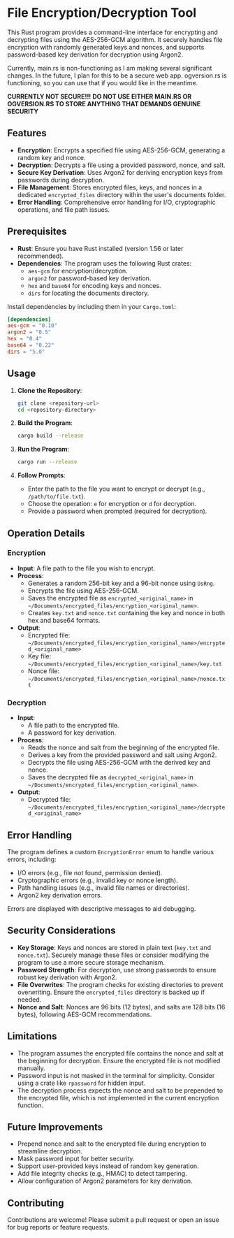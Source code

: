 # File Encryption/Decryption Tool

This Rust program provides a command-line interface for encrypting and decrypting files using the AES-256-GCM algorithm. It securely handles file encryption with randomly generated keys and nonces, and supports password-based key derivation for decryption using Argon2.

Currently, main.rs is non-functioning as I am making several significant changes. In the future, I plan for this to be a secure web app. 
ogversion.rs is functioning, so you can use that if you would like in the meantime.

**CURRENTLY NOT SECURE!!! DO NOT USE EITHER MAIN.RS OR OGVERSION.RS TO STORE ANYTHING THAT DEMANDS GENUINE SECURITY**

## Features

- **Encryption**: Encrypts a specified file using AES-256-GCM, generating a random key and nonce.
- **Decryption**: Decrypts a file using a provided password, nonce, and salt.
- **Secure Key Derivation**: Uses Argon2 for deriving encryption keys from passwords during decryption.
- **File Management**: Stores encrypted files, keys, and nonces in a dedicated `encrypted_files` directory within the user's documents folder.
- **Error Handling**: Comprehensive error handling for I/O, cryptographic operations, and file path issues.

## Prerequisites

- **Rust**: Ensure you have Rust installed (version 1.56 or later recommended).
- **Dependencies**: The program uses the following Rust crates:
  - `aes-gcm` for encryption/decryption.
  - `argon2` for password-based key derivation.
  - `hex` and `base64` for encoding keys and nonces.
  - `dirs` for locating the documents directory.

Install dependencies by including them in your `Cargo.toml`:

```toml
[dependencies]
aes-gcm = "0.10"
argon2 = "0.5"
hex = "0.4"
base64 = "0.22"
dirs = "5.0"
```

## Usage

1. **Clone the Repository**:
   ```bash
   git clone <repository-url>
   cd <repository-directory>
   ```

2. **Build the Program**:
   ```bash
   cargo build --release
   ```

3. **Run the Program**:
   ```bash
   cargo run --release
   ```

4. **Follow Prompts**:
   - Enter the path to the file you want to encrypt or decrypt (e.g., `/path/to/file.txt`).
   - Choose the operation: `e` for encryption or `d` for decryption.
   - Provide a password when prompted (required for decryption).

## Operation Details

### Encryption
- **Input**: A file path to the file you wish to encrypt.
- **Process**:
  - Generates a random 256-bit key and a 96-bit nonce using `OsRng`.
  - Encrypts the file using AES-256-GCM.
  - Saves the encrypted file as `encrypted_<original_name>` in `~/Documents/encrypted_files/encryption_<original_name>`.
  - Creates `key.txt` and `nonce.txt` containing the key and nonce in both hex and base64 formats.
- **Output**:
  - Encrypted file: `~/Documents/encrypted_files/encryption_<original_name>/encrypted_<original_name>`
  - Key file: `~/Documents/encrypted_files/encryption_<original_name>/key.txt`
  - Nonce file: `~/Documents/encrypted_files/encryption_<original_name>/nonce.txt`

### Decryption
- **Input**:
  - A file path to the encrypted file.
  - A password for key derivation.
- **Process**:
  - Reads the nonce and salt from the beginning of the encrypted file.
  - Derives a key from the provided password and salt using Argon2.
  - Decrypts the file using AES-256-GCM with the derived key and nonce.
  - Saves the decrypted file as `decrypted_<original_name>` in `~/Documents/encrypted_files/encryption_<original_name>`.
- **Output**:
  - Decrypted file: `~/Documents/encrypted_files/encryption_<original_name>/decrypted_<original_name>`

## Error Handling

The program defines a custom `EncryptionError` enum to handle various errors, including:
- I/O errors (e.g., file not found, permission denied).
- Cryptographic errors (e.g., invalid key or nonce length).
- Path handling issues (e.g., invalid file names or directories).
- Argon2 key derivation errors.

Errors are displayed with descriptive messages to aid debugging.

## Security Considerations

- **Key Storage**: Keys and nonces are stored in plain text (`key.txt` and `nonce.txt`). Securely manage these files or consider modifying the program to use a more secure storage mechanism.
- **Password Strength**: For decryption, use strong passwords to ensure robust key derivation with Argon2.
- **File Overwrites**: The program checks for existing directories to prevent overwriting. Ensure the `encrypted_files` directory is backed up if needed.
- **Nonce and Salt**: Nonces are 96 bits (12 bytes), and salts are 128 bits (16 bytes), following AES-GCM recommendations.

## Limitations

- The program assumes the encrypted file contains the nonce and salt at the beginning for decryption. Ensure the encrypted file is not modified manually.
- Password input is not masked in the terminal for simplicity. Consider using a crate like `rpassword` for hidden input.
- The decryption process expects the nonce and salt to be prepended to the encrypted file, which is not implemented in the current encryption function.

## Future Improvements

- Prepend nonce and salt to the encrypted file during encryption to streamline decryption.
- Mask password input for better security.
- Support user-provided keys instead of random key generation.
- Add file integrity checks (e.g., HMAC) to detect tampering.
- Allow configuration of Argon2 parameters for key derivation.

## Contributing

Contributions are welcome! Please submit a pull request or open an issue for bug reports or feature requests.